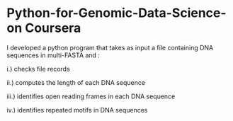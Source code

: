# Python-for-Genomic-Data-Science-on Coursera

I developed a python program that takes as input a file containing DNA sequences in multi-FASTA and :

i.)    checks file records

ii.)   computes the length of each DNA sequence 

iii.)  identifies open reading frames in each DNA sequence 

iv.)   identifies repeated motifs in DNA sequences  
